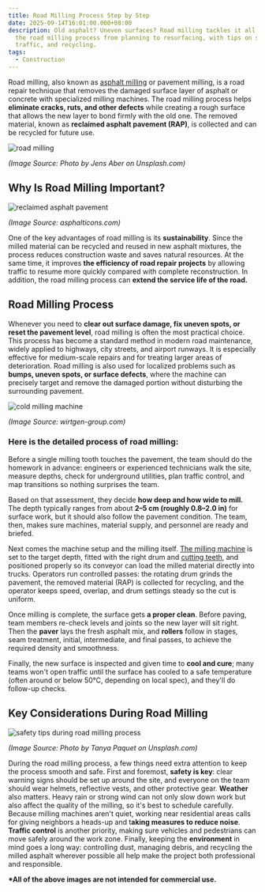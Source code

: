 ```yaml
---
title: Road Milling Process Step by Step
date: 2025-09-14T16:01:00.000+08:00
description: Old asphalt? Uneven surfaces? Road milling tackles it all. Learn
  the road milling process from planning to resurfacing, with tips on safety,
  traffic, and recycling.
tags:
  - Construction
---
```

Road milling, also known as [asphalt milling](https://www.mechcarbide.com/posts/what-is-asphalt-milling/) or pavement milling, is a road repair technique that removes the damaged surface layer of asphalt or concrete with specialized milling machines. The road milling process helps **eliminate cracks, ruts, and other defects** while creating a rough surface that allows the new layer to bond firmly with the old one. The removed material, known as **reclaimed asphalt pavement (RAP)**, is collected and can be recycled for future use.

![road milling](/uploads/what-is-asphalt-milling-blog-1.jpg "Road Milling")

*(Image Source: Photo by Jens Aber on Unsplash.com)*

## Why Is Road Milling Important?

![reclaimed asphalt pavement](/uploads/what-is-asphalt-milling-blog-3.jpg "Reclaimed Asphalt Pavement")

*(Image Source: asphalticons.com)*

One of the key advantages of road milling is its **sustainability**. Since the milled material can be recycled and reused in new asphalt mixtures, the process reduces construction waste and saves natural resources. At the same time, it improves **the efficiency of road repair projects** by allowing traffic to resume more quickly compared with complete reconstruction. In addition, the road milling process can **extend the service life of the road.**

## Road Milling Process

Whenever you need to **clear out surface damage, fix uneven spots, or reset the pavement level**, road milling is often the most practical choice. This process has become a standard method in modern road maintenance, widely applied to highways, city streets, and airport runways. It is especially effective for medium-scale repairs and for treating larger areas of deterioration. Road milling is also used for localized problems such as **bumps, uneven spots, or surface defects**, where the machine can precisely target and remove the damaged portion without disturbing the surrounding pavement.

![cold milling machine](/uploads/road-construction-equipment-blog-13.jpg "Cold Milling Machine")

*(Image Source: wirtgen-group.com)*

### **Here is the detailed process of road milling:**

Before a single milling tooth touches the pavement, the team should do the homework in advance: engineers or experienced technicians walk the site, measure depths, check for underground utilities, plan traffic control, and map transitions so nothing surprises the team.

Based on that assessment, they decide **how deep and how wide to mill.** The depth typically ranges from about **2–5 cm (roughly 0.8–2.0 in)** for surface work, but it should also follow the pavement condition. The team, then, makes sure machines, material supply, and personnel are ready and briefed.

Next comes the machine setup and the milling itself. [The milling machine](https://www.mechcarbide.com/posts/what-is-a-road-milling-machine/) is set to the target depth, fitted with the right drum and [cutting teeth](https://www.mechcarbide.com/posts/road-milling-teeth-and-picks-everything-you-need-to-know/), and positioned properly so its conveyor can load the milled material directly into trucks. Operators run controlled passes: the rotating drum grinds the pavement, the removed material (RAP) is collected for recycling, and the operator keeps speed, overlap, and drum settings steady so the cut is uniform.

Once milling is complete, the surface gets **a proper clean**. Before paving, team members re-check levels and joints so the new layer will sit right. Then the **paver** lays the fresh asphalt mix, and **rollers** follow in stages, seam treatment, initial, intermediate, and final passes, to achieve the required density and smoothness.

Finally, the new surface is inspected and given time to **cool and cure**; many teams won't open traffic until the surface has cooled to a safe temperature (often around or below 50°C, depending on local spec), and they'll do follow-up checks.

## Key Considerations During Road Milling

![safety tips during road milling process](/uploads/road-milling-process-blog-1.jpg "Safety Tipes during Road Milling Process")

*(Image Source: Photo by Tanya Paquet on Unsplash.com)*

During the road milling process, a few things need extra attention to keep the process smooth and safe. First and foremost, **safety is key**: clear warning signs should be set up around the site, and everyone on the team should wear helmets, reflective vests, and other protective gear. **Weather** also matters. Heavy rain or strong wind can not only slow down work but also affect the quality of the milling, so it's best to schedule carefully. Because milling machines aren't quiet, working near residential areas calls for giving neighbors a heads-up and t**aking measures to reduce noise**. **Traffic control** is another priority, making sure vehicles and pedestrians can move safely around the work zone. Finally, keeping the **environment** in mind goes a long way: controlling dust, managing debris, and recycling the milled asphalt wherever possible all help make the project both professional and responsible.

**\*All of the above images are not intended for commercial use.**
